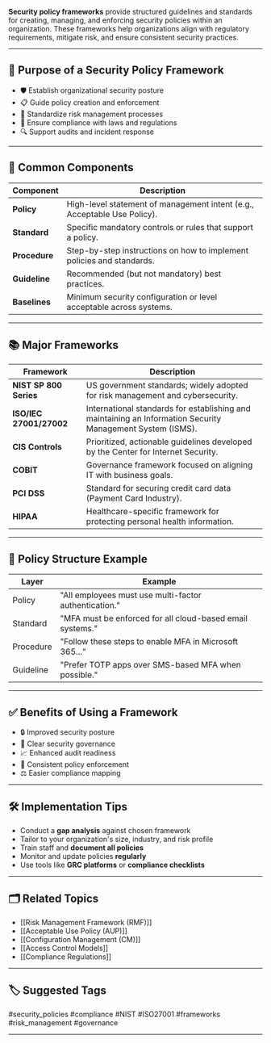**Security policy frameworks** provide structured guidelines and standards for creating, managing, and enforcing security policies within an organization. These frameworks help organizations align with regulatory requirements, mitigate risk, and ensure consistent security practices.

---

## 🎯 Purpose of a Security Policy Framework

- 🛡️ Establish organizational security posture
- 📋 Guide policy creation and enforcement
- 🔁 Standardize risk management processes
- 🧭 Ensure compliance with laws and regulations
- 🔍 Support audits and incident response

---

## 🧩 Common Components

| Component          | Description |
|--------------------|-------------|
| **Policy**          | High-level statement of management intent (e.g., Acceptable Use Policy). |
| **Standard**        | Specific mandatory controls or rules that support a policy. |
| **Procedure**       | Step-by-step instructions on how to implement policies and standards. |
| **Guideline**       | Recommended (but not mandatory) best practices. |
| **Baselines**       | Minimum security configuration or level acceptable across systems. |

---

## 📚 Major Frameworks

| Framework           | Description |
|----------------------|-------------|
| **NIST SP 800 Series** | US government standards; widely adopted for risk management and cybersecurity. |
| **ISO/IEC 27001/27002** | International standards for establishing and maintaining an Information Security Management System (ISMS). |
| **CIS Controls**        | Prioritized, actionable guidelines developed by the Center for Internet Security. |
| **COBIT**               | Governance framework focused on aligning IT with business goals. |
| **PCI DSS**             | Standard for securing credit card data (Payment Card Industry). |
| **HIPAA**               | Healthcare-specific framework for protecting personal health information. |

---

## 🧱 Policy Structure Example

| Layer       | Example |
|-------------|---------|
| Policy      | "All employees must use multi-factor authentication." |
| Standard    | "MFA must be enforced for all cloud-based email systems." |
| Procedure   | "Follow these steps to enable MFA in Microsoft 365..." |
| Guideline   | "Prefer TOTP apps over SMS-based MFA when possible." |

---

## ✅ Benefits of Using a Framework

- 🔒 Improved security posture
- 🧭 Clear security governance
- 📈 Enhanced audit readiness
- 🤝 Consistent policy enforcement
- ⚖️ Easier compliance mapping

---

## 🛠 Implementation Tips

- Conduct a **gap analysis** against chosen framework
- Tailor to your organization's size, industry, and risk profile
- Train staff and **document all policies**
- Monitor and update policies **regularly**
- Use tools like **GRC platforms** or **compliance checklists**

---

## 🗂 Related Topics

- [[Risk Management Framework (RMF)]]
- [[Acceptable Use Policy (AUP)]]
- [[Configuration Management (CM)]]
- [[Access Control Models]]
- [[Compliance Regulations]]

---

## 🏷 Suggested Tags

#security_policies #compliance #NIST #ISO27001 #frameworks #risk_management #governance

---
